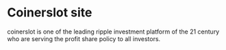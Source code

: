 # Coinerslot site
coinerslot is one of the leading ripple investment platform of the 21 century who are serving the profit share policy to all investors.
